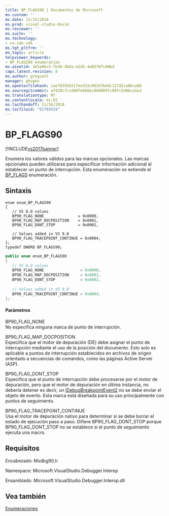 ```yaml
---
title: BP_FLAGS90 | Documentos de Microsoft
ms.custom: ''
ms.date: 11/15/2016
ms.prod: visual-studio-dev14
ms.reviewer: ''
ms.suite: ''
ms.technology:
- vs-ide-sdk
ms.tgt_pltfrm: ''
ms.topic: article
helpviewer_keywords:
- BP_FLAGS90 enumeration
ms.assetid: 3e5a06c5-fb30-4b8a-b2d5-4a0570fc80bd
caps.latest.revision: 8
ms.author: gregvanl
manager: ghogen
ms.openlocfilehash: 1ae7835b9217ee332c003d7b4dc127d2ca86ca88
ms.sourcegitcommit: af428c7ccd007e668ec0dd8697c88fc5d8bca1e2
ms.translationtype: MT
ms.contentlocale: es-ES
ms.lasthandoff: 11/16/2018
ms.locfileid: "51793519"
---
```

# <a name="bpflags90"></a>BP_FLAGS90
[!INCLUDE[vs2017banner](../../../includes/vs2017banner.md)]

Enumera los valores válidos para las marcas opcionales. Las marcas opcionales pueden utilizarse para especificar información adicional al establecer un punto de interrupción. Esta enumeración se extiende el [BP_FLAGS](../../../extensibility/debugger/reference/bp-flags.md) enumeración.  
  
## <a name="syntax"></a>Sintaxis  
  
```cpp#  
enum enum_BP_FLAGS90  
{  
   // VS 8.0 values  
   BP90_FLAG_NONE               = 0x0000,  
   BP90_FLAG_MAP_DOCPOSITION    = 0x0001,  
   BP90_FLAG_DONT_STOP          = 0x0002,  
  
   // Values added in VS 9.0  
   BP90_FLAG_TRACEPOINT_CONTINUE = 0x0004,  
};  
typedef DWORD BP_FLAGS90;  
```  
  
```csharp  
public enum enum_BP_FLAGS90  
{  
   // VS 8.0 values  
   BP90_FLAG_NONE                = 0x0000,  
   BP90_FLAG_MAP_DOCPOSITION     = 0x0001,  
   BP90_FLAG_DONT_STOP           = 0x0002,  
  
   // Values added in VS 9.0  
   BP90_FLAG_TRACEPOINT_CONTINUE = 0x0004,  
};  
```  
  
#### <a name="parameters"></a>Parámetros  
 BP90_FLAG_NONE  
 No especifica ninguna marca de punto de interrupción.  
  
 BP90_FLAG_MAP_DOCPOSITION  
 Especifica que el motor de depuración (DE) debe asignar el punto de interrupción mediante el uso de la posición del documento. Esto solo es aplicable a puntos de interrupción establecidos en archivos de origen orientado a secuencias de comandos, como las páginas Active Server (ASP).  
  
 BP90_FLAG_DONT_STOP  
 Especifica que el punto de interrupción debe procesarse por el motor de depuración, pero que el motor de depuración en última instancia, no debería detener es decir, un [IDebugBreakpointEvent2](../../../extensibility/debugger/reference/idebugbreakpointevent2.md) no se debe enviar el objeto de evento. Esta marca está diseñada para su uso principalmente con puntos de seguimiento.  
  
 BP90_FLAG_TRACEPOINT_CONTINUE  
 Usa el motor de depuración nativo para determinar si se debe borrar el estado de ejecución paso a paso. Difiere BP90_FLAG_DONT_STOP porque BP90_FLAG_DONT_STOP no se establece si el punto de seguimiento ejecuta una macro.  
  
## <a name="requirements"></a>Requisitos  
 Encabezado: Msdbg90.h  
  
 Namespace: Microsoft.VisualStudio.Debugger.Interop  
  
 Ensamblado: Microsoft.VisualStudio.Debugger.Interop.dll  
  
## <a name="see-also"></a>Vea también  
 [Enumeraciones](../../../extensibility/debugger/reference/enumerations-visual-studio-debugging.md)


